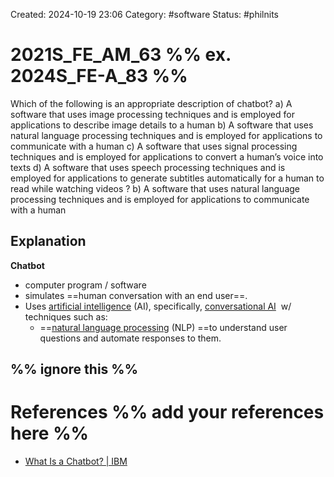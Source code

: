 Created: 2024-10-19 23:06
Category: #software
Status: #philnits



# 2021S_FE_AM_63 %% ex. 2024S_FE-A_83 %%

Which of the following is an appropriate description of chatbot?
a) A software that uses image processing techniques and is employed for applications to describe image details to a human
b) A software that uses natural language processing techniques and is employed for applications to communicate with a human
c) A software that uses signal processing techniques and is employed for applications to convert a human’s voice into texts
d) A software that uses speech processing techniques and is employed for applications to generate subtitles automatically for a human to read while watching videos
? 
b) A software that uses natural language processing techniques and is employed for applications to communicate with a human
## Explanation
**Chatbot**
- computer program / software
- simulates ==human conversation with an end user==. 
- Uses [artificial intelligence](https://www.ibm.com/topics/artificial-intelligence) (AI), specifically, [conversational AI](https://www.ibm.com/topics/conversational-ai)  w/ techniques such as:
	- ==[natural language processing](https://www.ibm.com/topics/natural-language-processing) (NLP) ==to understand user questions and automate responses to them.




%% ignore this %%
---









# References %% add your references here %%
- [What Is a Chatbot? | IBM](https://www.ibm.com/topics/chatbots)